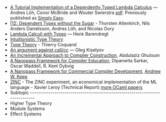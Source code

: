 







- [A Tutorial Implementation of a Dependently Typed Lambda Calculus](http://www.andres-loeh.de/LambdaPi/) — Andres Löh, Conor McBride and Wouter Swierstra [pdf](http://www.andres-loeh.de/LambdaPi/LambdaPi.pdf). Previously published as [Simply Easy](http://strictlypositive.org/Easy.pdf).
- [ΠΣ: Dependent Types without the Sugar](https://www.andres-loeh.de/PiSigma/PiSigma.pdf) - Thorsten Altenkirch, Nils Anders Danielsson, Andres Löh, and Nicolas Oury
- [Lambda Calculi with Types](http://ttic.uchicago.edu/~dreyer/course/papers/barendregt.pdf) — Henk Barendregt
- [Intuitionistic Type Theory](http://www.csie.ntu.edu.tw/~b94087/ITT.pdf)
- [Type Theory](https://plato.stanford.edu/entries/type-theory/) - Thierry Coquand
- [An argument against call/cc](http://okmij.org/ftp/continuations/against-callcc.html) — Oleg Kiselyov
- [An Incremental Approach to Compiler Construction](http://scheme2006.cs.uchicago.edu/11-ghuloum.pdf), Abdulaziz Ghuloum
- [A Nanopass Framework for Compiler Education](http://www.cs.indiana.edu/~dyb/pubs/nano-jfp.pdf), Dipanwita Sarkar, Oscar Waddell, R. Kent Dybvig
- [A Nanopass Framework for Commercial Compiler Development](http://andykeep.com/pubs/dissertation.pdf), [Andrew W. Keep](http://andykeep.com/)
- [ZINC](http://caml.inria.fr/pub/papers/xleroy-zinc.pdf) - The ZINC experiment, an economical implementation of the ML language - Xavier Leroy (Technical Report) [more OCaml papers](http://caml.inria.fr/about/papers.en.html)
- Subtopic  ----------------------------------------------------------------------------
- Higher Type Theory
- Module Systems
- Effect Systems